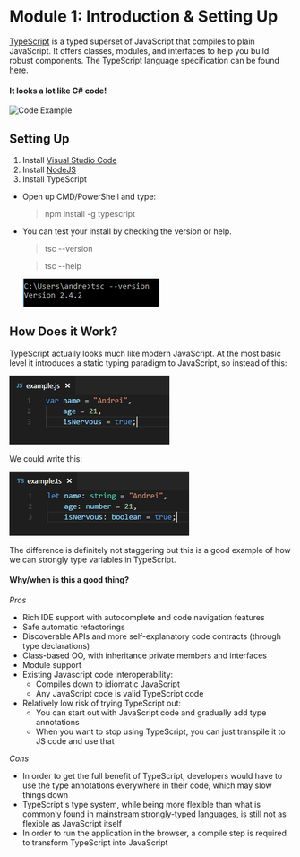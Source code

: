 # Module 1: Introduction & Setting Up

[TypeScript](https://www.typescriptlang.org/) is a typed superset of JavaScript that compiles to plain JavaScript. It offers classes, modules, and interfaces to help you build robust components. The TypeScript language specification can be found [here](https://github.com/Microsoft/TypeScript/tree/master/doc).

#### It looks a lot like C# code!

![Code Example](https://code.visualstudio.com/images/typescript_typescript_hero.png)

## Setting Up

1. Install [Visual Studio Code](https://code.visualstudio.com/)
2. Install [NodeJS](https://nodejs.org/en/)
3. Install TypeScript
  * Open up CMD/PowerShell and type:
    > npm install -g typescript
  * You can test your install by checking the version or help.
    >tsc --version
    
    >tsc --help
    
    ![Version Example](https://raw.githubusercontent.com/microsoft-dx/typescript-fundamentals/master/Images/module-1-1.PNG)

## How Does it Work?

TypeScript actually looks much like modern JavaScript. At the most basic level it introduces a static typing paradigm to JavaScript, so instead of this:

![js example](https://raw.githubusercontent.com/microsoft-dx/typescript-fundamentals/master/Images/module-1-2.PNG)

We could write this:

![ts example](https://raw.githubusercontent.com/microsoft-dx/typescript-fundamentals/master/Images/module-1-3.PNG)

The difference is definitely not staggering but this is a good example of how we can strongly type variables in TypeScript. 

#### Why/when is this a good thing?

*Pros*
 * Rich IDE support with autocomplete and code navigation features
 * Safe automatic refactorings
 * Discoverable APIs and more self-explanatory code contracts (through type declarations)
 * Class-based OO, with inheritance private members and interfaces
 * Module support
 * Existing Javascript code interoperability:
   * Compiles down to idiomatic JavaScript
   * Any JavaScript code is valid TypeScript code
 * Relatively low risk of trying TypeScript out:
   * You can start out with JavaScript code and gradually add type annotations
   * When you want to stop using TypeScript, you can just transpile it to JS code and use that
   
*Cons*
 * In order to get the full benefit of TypeScript, developers would have to use the type annotations everywhere in their code, which may slow things down
 * TypeScript's type system, while being more flexible than what is commonly found in mainstream strongly-typed languages, is still not as flexible as JavaScript itself
 * In order to run the application in the browser, a compile step is required to transform TypeScript into JavaScript
 

